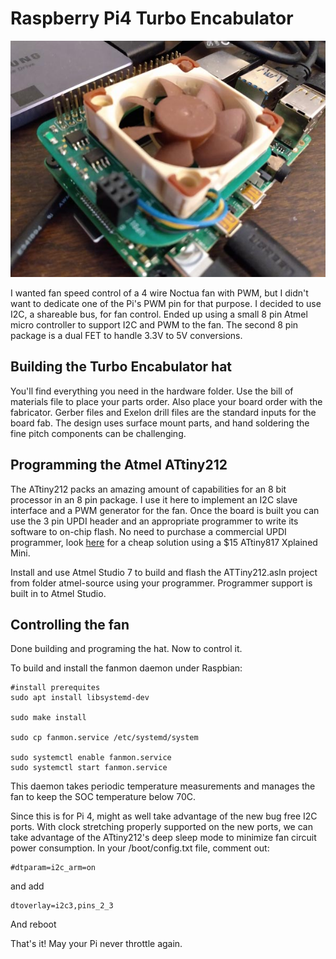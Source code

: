 # Raspberry Pi4 Turbo Encabulator
![Image of Encabulator](images/fan.jpg)

I wanted fan speed control of a 4 wire Noctua fan with PWM, but I didn't want to dedicate one of the Pi's PWM pin for that purpose. I decided to use I2C, a shareable bus, for fan control. Ended up using a small 8 pin Atmel micro controller to support I2C and PWM to the fan. The second 8 pin package is a dual FET to handle 3.3V to 5V conversions.

## Building the Turbo Encabulator hat

You'll find everything you need in the hardware folder. Use the bill of materials file to place your parts order. Also place your board order with the fabricator. Gerber files and Exelon drill files are the standard inputs for the board fab. The design uses surface mount parts, and hand soldering the fine pitch components can be challenging.

## Programming the Atmel ATtiny212

The ATtiny212 packs an amazing amount of capabilities for an 8 bit processor in an 8 pin package. I use it here to implement an I2C slave interface and a PWM generator for the fan. Once the board is built you can use the 3 pin UPDI header and an appropriate programmer to write its software to on-chip flash. No need to purchase a commercial UPDI programmer, look [here](https://www.jsykora.info/2019/04/avr-updi-programmer-from-attiny817-xplained-mini/) for a cheap solution using a $15 ATtiny817 Xplained Mini.

Install and use Atmel Studio 7 to build and flash the ATTiny212.asln project from folder atmel-source using your programmer. Programmer support is built in to Atmel Studio.

## Controlling the fan

Done building and programing the hat. Now to control it.

To build and install the fanmon daemon under Raspbian:

```
#install prerequites
sudo apt install libsystemd-dev
 
sudo make install

sudo cp fanmon.service /etc/systemd/system

sudo systemctl enable fanmon.service
sudo systemctl start fanmon.service
```

This daemon takes periodic temperature measurements and manages the fan to keep the SOC temperature below 70C.

Since this is for Pi 4, might as well take advantage of the new bug free I2C ports. With clock stretching properly supported on the new ports, we can take advantage of the ATtiny212's deep sleep mode to minimize fan circuit power consumption. In your /boot/config.txt file, comment out:

```
#dtparam=i2c_arm=on
```
and add
```
dtoverlay=i2c3,pins_2_3
```
And reboot

That's it! May your Pi never throttle again.

